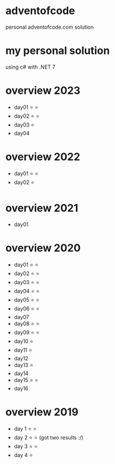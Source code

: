 # adventofcode
personal adventofcode.com solution

# my personal solution 
using c# with .NET 7

# overview 2023
- day01 :star: :star:
- day02 :star: :star:
- day03 :star:
- day04

# overview 2022
- day01 :star: :star:
- day02 :star: 

# overview 2021
- day01

# overview 2020
- day01 :star: :star:
- day02 :star: :star:
- day03 :star: :star:
- day04 :star: :star:
- day05 :star: :star:
- day06 :star: :star:
- day07 
- day08 :star: :star:
- day09 :star: :star:
- day10 :star:
- day11 :star:
- day12
- day13 :star:
- day14
- day15 :star: :star:
- day16

# overview 2019
- day 1 :star: :star:
- day 2 :star: :star: (got two results :/)
- day 3 :star: :star: 
- day 4 :star: